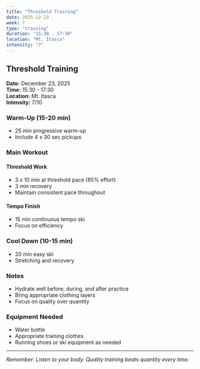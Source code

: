 ```yaml
---
title: "Threshold Training"
date: 2025-12-23
week: 7
type: "training"
duration: "15:30 - 17:30"
location: "Mt. Itasca"
intensity: "7"
---
```


## Threshold Training

**Date:** December 23, 2025  
**Time:** 15:30 - 17:30  
**Location:** Mt. Itasca  
**Intensity:** 7/10

### Warm-Up (15-20 min)
- 25 min progressive warm-up
- Include 4 x 30 sec pickups

### Main Workout
#### Threshold Work
- 3 x 10 min at threshold pace (85% effort)
- 3 min recovery
- Maintain consistent pace throughout

#### Tempo Finish
- 15 min continuous tempo ski
- Focus on efficiency

### Cool Down (10-15 min)
- 20 min easy ski
- Stretching and recovery

### Notes
- Hydrate well before, during, and after practice
- Bring appropriate clothing layers
- Focus on quality over quantity

### Equipment Needed
- Water bottle
- Appropriate training clothes
- Running shoes or ski equipment as needed

---
*Remember: Listen to your body. Quality training beats quantity every time.*